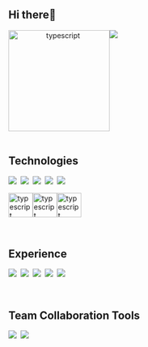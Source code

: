 ## Hi there👋
<div align='center' style="display:flex;">
  <img src="https://media.giphy.com/media/26AHNRiRudsUewhKU/giphy.gif" alt="typescript" width="200px" height="200px" />
  <img src="https://capsule-render.vercel.app/api?text=KIM%20DONG%20HYEOK&fontSize=35&type=venom&color=8CE257&animation=fadeIn&fontAlignY=45&desc=Dreaming%20of%20AI%20Developer.&descAlignY=69&descAlign=50" />
</div>


<br />

## Technologies
<img src="https://img.shields.io/badge/React-61DAFB?style=for-the-badge&logo=React&logoColor=white"/>&nbsp;
<img src="https://img.shields.io/badge/NextJS-000000?style=for-the-badge&logo=nextdotjs&logoColor=white"/>&nbsp;
<img src="https://img.shields.io/badge/TypeScript-3178C6?style=for-the-badge&logo=TypeScript&logoColor=white"/>&nbsp;
<img src="https://img.shields.io/badge/JavaScript-F7DF1E?style=for-the-badge&logo=JavaScript&logoColor=white"/>&nbsp;
<img src="https://img.shields.io/badge/GraphQL-E10098?style=for-the-badge&logo=GraphQL&logoColor=white"/>&nbsp;

<div style="display:flex;">
  <img src="https://media.giphy.com/media/eNAsjO55tPbgaor7ma/giphy.gif" alt="typescript" width="48px" height="48px" />
  <img src="https://media.giphy.com/media/ln7z2eWriiQAllfVcn/giphy.gif" alt="typescript" width="48px" height="48px" />
  <img src="https://media.giphy.com/media/MhAjImzXlNF5r7m3O5/giphy.gif" alt="typescript" width="48px" height="48px" />
</div>

&nbsp;
## Experience
<img src="https://img.shields.io/badge/React Native-09D3AC?style=for-the-badge&logo=createreactapp&logoColor=white"/>&nbsp;
<img src="https://img.shields.io/badge/MySQL-4479A1?style=for-the-badge&logo=MySQL&logoColor=white"/>&nbsp;
<img src="https://img.shields.io/badge/C-A8B9CC?style=for-the-badge&logo=c&logoColor=white"/>&nbsp;
<img src="https://img.shields.io/badge/Python-3776AB?style=for-the-badge&logo=python&logoColor=white"/>&nbsp;
<img src="https://img.shields.io/badge/linux-FCC624?style=for-the-badge&logo=linux&logoColor=white"/>&nbsp;

&nbsp;
## Team Collaboration Tools
<img src="https://img.shields.io/badge/Git-F05032?style=for-the-badge&logo=git&logoColor=white"/>&nbsp;
<img src="https://img.shields.io/badge/notion-000000?style=for-the-badge&logo=notion&logoColor=white"/>&nbsp;
